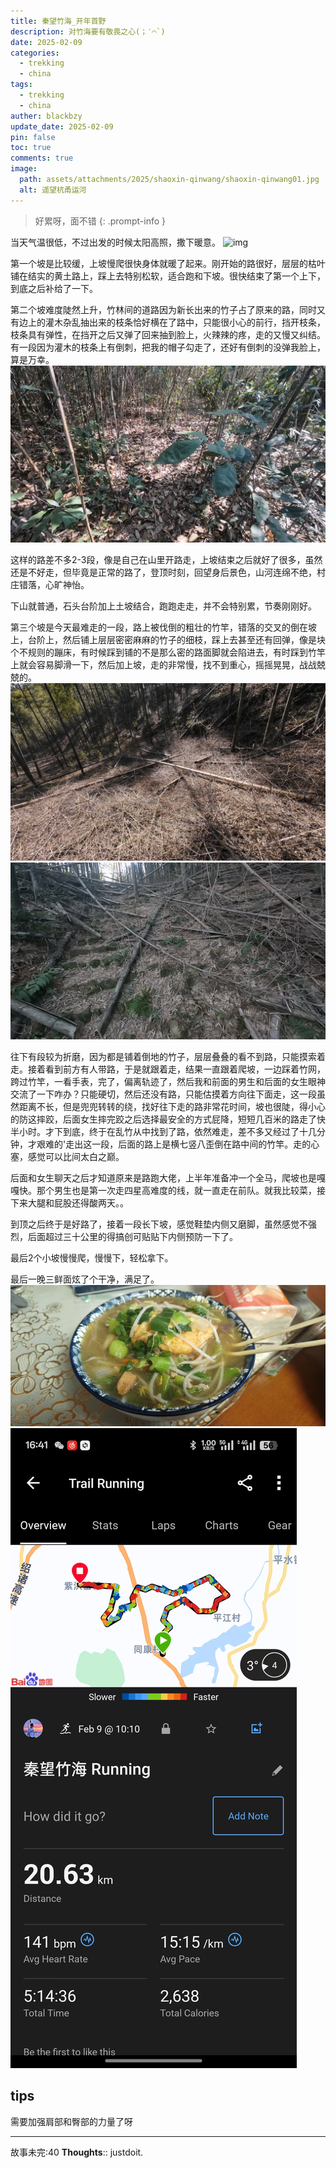```yaml
---
title: 秦望竹海_开年首野
description: 对竹海要有敬畏之心(；′⌒`)
date: 2025-02-09
categories:
  - trekking
  - china
tags:
  - trekking
  - china
auther: blackbzy
update_date: 2025-02-09
pin: false
toc: true
comments: true
image:
  path: assets/attachments/2025/shaoxin-qinwang/shaoxin-qinwang01.jpg
  alt: 遥望杭甬运河
---
```


> 好累呀，面不错
{: .prompt-info }

当天气温很低，不过出发的时候太阳高照，撒下暖意。
![img](assets/attachments/2025/shaoxin-qinwang/shaoxin-qinwang02.jpg)

第一个坡是比较缓，上坡慢爬很快身体就暖了起来。刚开始的路很好，层层的枯叶铺在结实的黄土路上，踩上去特别松软，适合跑和下坡。很快结束了第一个上下，到底之后补给了一下。

第二个坡难度陡然上升，竹林间的道路因为新长出来的竹子占了原来的路，同时又有边上的灌木杂乱抽出来的枝条恰好横在了路中，只能很小心的前行，挡开枝条，枝条具有弹性，在挡开之后又弹了回来抽到脸上，火辣辣的疼，走的又慢又纠结。有一段因为灌木的枝条上有倒刺，把我的帽子勾走了，还好有倒刺的没弹我脸上，算是万幸。
![img](assets/attachments/2025/shaoxin-qinwang/shaoxin-qinwang03.jpg)

这样的路差不多2-3段，像是自己在山里开路走，上坡结束之后就好了很多，虽然还是不好走，但毕竟是正常的路了，登顶时刻，回望身后景色，山河连绵不绝，村庄错落，心旷神怡。

下山就普通，石头台阶加上土坡结合，跑跑走走，并不会特别累，节奏刚刚好。

第三个坡是今天最难走的一段，路上被伐倒的粗壮的竹竿，错落的交叉的倒在坡上，台阶上，然后铺上层层密密麻麻的竹子的细枝，踩上去甚至还有回弹，像是块个不规则的蹦床，有时候踩到铺的不是那么密的路面脚就会陷进去，有时踩到竹竿上就会容易脚滑一下，然后加上坡，走的非常慢，找不到重心，摇摇晃晃，战战兢兢的。
![img](assets/attachments/2025/shaoxin-qinwang/shaoxin-qinwang04.jpg)
![img](assets/attachments/2025/shaoxin-qinwang/shaoxin-qinwang05.jpg)

往下有段较为折磨，因为都是铺着倒地的竹子，层层叠叠的看不到路，只能摸索着走。接着看到前方有人带路，于是就跟着走，结果一直跟着爬坡，一边踩着竹网，跨过竹竿，一看手表，完了，偏离轨迹了，然后我和前面的男生和后面的女生眼神交流了一下咋办？只能硬切，然后还没有路，只能估摸着方向往下面走，这一段虽然距离不长，但是兜兜转转的绕，找好往下走的路非常花时间，坡也很陡，得小心的防这摔跤，后面女生摔完跤之后选择最安全的方式屁降，短短几百米的路走了快半小时。才下到底，终于在乱竹从中找到了路，依然难走，差不多又经过了十几分钟，才艰难的'走出这一段，后面的路上是横七竖八歪倒在路中间的竹竿。走的心塞，感觉可以比间太白之巅。

后面和女生聊天之后才知道原来是路跑大佬，上半年准备冲一个全马，爬坡也是嘎嘎快。那个男生也是第一次走四星高难度的线，就一直走在前队。就我比较菜，接下来大腿和屁股还得酸两天。。

到顶之后终于是好路了，接着一段长下坡，感觉鞋垫内侧又磨脚，虽然感觉不强烈，后面超过三十公里的得搞创可贴贴下内侧预防一下了。

最后2个小坡慢慢爬，慢慢下，轻松拿下。

最后一晚三鲜面炫了个干净，满足了。
![img](assets/attachments/2025/shaoxin-qinwang/shaoxin-qinwang06.jpg)
![img](assets/attachments/2025/shaoxin-qinwang/shaoxin-qinwang07.jpg)

## tips
需要加强肩部和臀部的力量了呀

---
故事未完:40
**Thoughts**:: justdoit.
